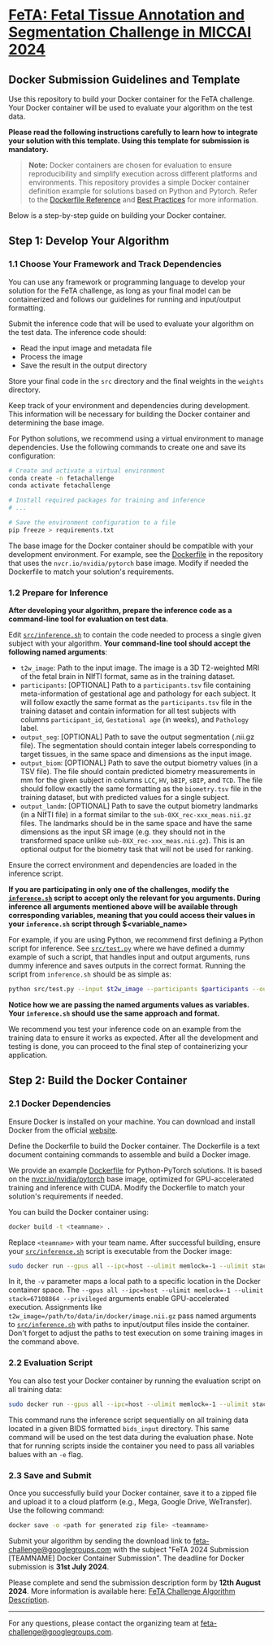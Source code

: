 # [FeTA: Fetal Tissue Annotation and Segmentation Challenge in MICCAI 2024](https://fetachallenge.github.io/)
## Docker Submission Guidelines and Template

Use this repository to build your Docker container for the FeTA challenge. Your Docker container will be used to evaluate your algorithm on the test data.

**Please read the following instructions carefully to learn how to integrate your solution with this template. Using this template for submission is mandatory.**

> **Note:**
> Docker containers are chosen for evaluation to ensure reproducibility and simplify execution across different platforms and environments. This repository provides a simple Docker container definition example for solutions based on Python and Pytorch. Refer to the [Dockerfile Reference](https://docs.docker.com/engine/reference/builder/) and [Best Practices](https://docs.docker.com/develop/develop-images/dockerfile_best-practices/) for more information.

Below is a step-by-step guide on building your Docker container.

## Step 1: Develop Your Algorithm

### 1.1 Choose Your Framework and Track Dependencies
You can use any framework or programming language to develop your solution for the FeTA challenge, as long as your final model can be containerized and follows our guidelines for running and input/output formatting.

Submit the inference code that will be used to evaluate your algorithm on the test data. The inference code should:
- Read the input image and metadata file
- Process the image
- Save the result in the output directory

Store your final code in the `src` directory and the final weights in the `weights` directory.

Keep track of your environment and dependencies during development. This information will be necessary for building the Docker container and determining the base image.

For Python solutions, we recommend using a virtual environment to manage dependencies. Use the following commands to create one and save its configuration:

```bash
# Create and activate a virtual environment
conda create -n fetachallenge
conda activate fetachallenge

# Install required packages for training and inference
# ...

# Save the environment configuration to a file
pip freeze > requirements.txt
```

The base image for the Docker container should be compatible with your development environment. For example, see the [Dockerfile](Dockerfile) in the repository that uses the `nvcr.io/nvidia/pytorch` base image. Modify if needed the Dockerfile to match your solution's requirements.

### 1.2 Prepare for Inference
**After developing your algorithm, prepare the inference code as a command-line tool for evaluation on test data.**

Edit [`src/inference.sh`](src/inference.sh) to contain the code needed to process a single given subject with your algorithm. **Your command-line tool should accept the following named arguments**:
- `t2w_image`: Path to the input image. The image is a 3D T2-weighted MRI of the fetal brain in NIfTI format, same as in the training dataset.
- `participants`: [OPTIONAL] Path to a `participants.tsv` file containing meta-information of gestational age and pathology for each subject. It will follow exactly the same format as the `participants.tsv` file in the training dataset and contain information for all test subjects with columns `participant_id`, `Gestational age` (in weeks), and `Pathology` label.
- `output_seg`: [OPTIONAL] Path to save the output segmentation (.nii.gz file). The segmentation should contain integer labels corresponding to target tissues, in the same space and dimensions as the input image.
- `output_biom`: [OPTIONAL] Path to save the output biometry values (in a TSV file). The file should contain predicted biometry measurements in mm for the given subject in columns `LCC`, `HV`, `bBIP`, `sBIP`, and `TCD`. The file should follow exactly the same formatting as the `biometry.tsv` file in the training dataset, but with predicted values for a single subject.
- `output_landm`: [OPTIONAL] Path to save the output biometry landmarks (in a NIfTI file) in a format similar to the `sub-0XX_rec-xxx_meas.nii.gz` files. The landmarks should be in the same space and have the same dimensions as the input SR image (e.g. they should not in the transformed space unlike `sub-0XX_rec-xxx_meas.nii.gz`). This is an optional output for the biometry task that will not be used for ranking.

Ensure the correct environment and dependencies are loaded in the inference script.

**If you are participating in only one of the challenges, modify the [`inference.sh`](src/inference.sh) script to accept only the relevant for you arguments. During inference all arguments mentioned above will be available through corresponding variables, meaning that you could access their values in your `inference.sh` script through $<variable_name>**

For example, if you are using Python, we recommend first defining a Python script for inference. See [`src/test.py`](src/test.py) where we have defined a dummy example of such a script, that handles input and output arguments, runs dummy inference and saves outputs in the correct format. Running the script from `inference.sh` should be as simple as:

```bash
python src/test.py --input $t2w_image --participants $participants --output_seg $output_seg --output_biom $output_biom $output_landm --output_biom $output_landm
```
**Notice how we are passing the named arguments values as variables. Your `inference.sh` should use the same approach and format.**

We recommend you test your inference code on an example from the training data to ensure it works as expected. After all the development and testing is done, you can proceed to the final step of containerizing your application.


## Step 2: Build the Docker Container

### 2.1 Docker Dependencies
Ensure Docker is installed on your machine. You can download and install Docker from the official [website](https://docs.docker.com/engine/install/).

Define the Dockerfile to build the Docker container. The Dockerfile is a text document containing commands to assemble and build a Docker image.

We provide an example [Dockerfile](Dockerfile) for Python-PyTorch solutions. It is based on the [nvcr.io/nvidia/pytorch](https://catalog.ngc.nvidia.com/orgs/nvidia/containers/pytorch) base image, optimized for GPU-accelerated training and inference with CUDA. Modify the Dockerfile to match your solution's requirements if needed.

You can build the Docker container using:

```bash
docker build -t <teamname> .
```

Replace `<teamname>` with your team name. After successful building, ensure your [`src/inference.sh`](src/inference.sh) script is executable from the Docker image:

```bash
sudo docker run --gpus all --ipc=host --ulimit memlock=-1 --ulimit stack=67108864 --privileged -v /path/to/data/locally:/path/to/data/in/docker -e t2w_image=/path/to/data/in/docker/image.nii.gz -e participants=/path/to/data/in/docker/participants.tsv -e output_seg=/path/to/data/in/docker/output_segm.nii.gz -e output_biom=/path/to/data/in/docker/output_biom.csv <teamname> bash src/inference.sh
```

In it, the `-v` parameter maps a local path to a specific location in the Docker container space. The `--gpus all --ipc=host --ulimit memlock=-1 --ulimit stack=67108864 --privileged` arguments enable GPU-accelerated execution. Assignments like `t2w_image=/path/to/data/in/docker/image.nii.gz` pass named arguments to [`src/inference.sh`](src/inference.sh) with paths to input/output files inside the container. Don't forget to adjust the paths to test execution on some training images in the command above.

### 2.2 Evaluation Script
You can also test your Docker container by running the evaluation script on all training data:

```bash
sudo docker run --gpus all --ipc=host --ulimit memlock=-1 --ulimit stack=67108864 --privileged -v /path/to/data/locally:/path/to/data/in/docker -e bids_input="/path/to/feta_2.3" -e participants="/path/to/feta_2.3/participants.tsv" -e teamname=<teamname> <teamname> /bin/bash scripts/run_test.sh
```

This command runs the inference script sequentially on all training data located in a given BIDS formatted `bids_input` directory. This same command will be used on the test data during the evaluation phase. Note that for running scripts inside the container you need to pass all variables balues with an  `-e` flag.

### 2.3 Save and Submit
Once you successfully build your Docker container, save it to a zipped file and upload it to a cloud platform (e.g., Mega, Google Drive, WeTransfer). Use the following command:

```bash
docker save -o <path for generated zip file> <teamname>
```

Submit your algorithm by sending the download link to feta-challenge@googlegroups.com with the subject "FeTA 2024 Submission [TEAMNAME] Docker Container Submission". The deadline for Docker submission is **31st July 2024**.

Please complete and send the submission description form by **12th August 2024**. More information is available here: [FeTA Challenge Algorithm Description](https://fetachallenge.github.io/pages/Submission_instruction).

___

For any questions, please contact the organizing team at feta-challenge@googlegroups.com.